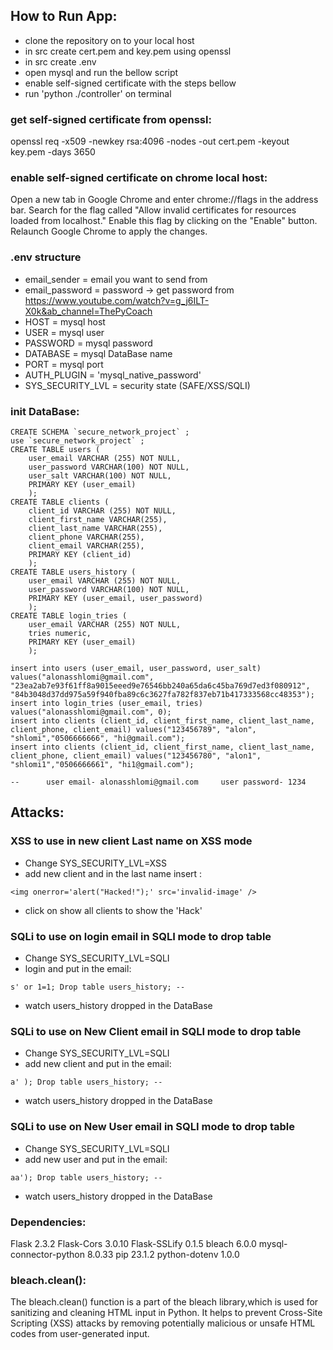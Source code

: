 
## How to Run App:
 - clone the repository on to your local host
 - in src create cert.pem and key.pem using openssl
 - in src create .env
 - open mysql and run the bellow script
 - enable self-signed certificate with the steps bellow
 - run 'python ./controller' on terminal
 
### get self-signed certificate from openssl:
openssl req -x509 -newkey rsa:4096 -nodes -out cert.pem -keyout key.pem -days 3650

### enable self-signed certificate on chrome local host:
Open a new tab in Google Chrome and enter chrome://flags in the address bar.
Search for the flag called "Allow invalid certificates for resources loaded from localhost."
Enable this flag by clicking on the "Enable" button.
Relaunch Google Chrome to apply the changes.

### .env structure
 - email_sender = email you want to send from
 - email_password = password -> get password from https://www.youtube.com/watch?v=g_j6ILT-X0k&ab_channel=ThePyCoach
 - HOST = mysql host
 - USER = mysql user
 - PASSWORD = mysql password
 - DATABASE = mysql DataBase name
 - PORT = mysql port
 - AUTH_PLUGIN = 'mysql_native_password'
 - SYS_SECURITY_LVL = security state (SAFE/XSS/SQLI)

### init DataBase:
```text
CREATE SCHEMA `secure_network_project` ;
use `secure_network_project` ;
CREATE TABLE users (
	user_email VARCHAR (255) NOT NULL,
	user_password VARCHAR(100) NOT NULL,
    user_salt VARCHAR(100) NOT NULL,
	PRIMARY KEY (user_email)
	);
CREATE TABLE clients (
	client_id VARCHAR (255) NOT NULL,
	client_first_name VARCHAR(255),
    client_last_name VARCHAR(255),
    client_phone VARCHAR(255),
    client_email VARCHAR(255),
	PRIMARY KEY (client_id)
	);
CREATE TABLE users_history (
	user_email VARCHAR (255) NOT NULL,
	user_password VARCHAR(100) NOT NULL,
	PRIMARY KEY (user_email, user_password)
	);
CREATE TABLE login_tries (
	user_email VARCHAR (255) NOT NULL,
	tries numeric,
	PRIMARY KEY (user_email)
	);

insert into users (user_email, user_password, user_salt) values("alonasshlomi@gmail.com", "23ea2ab7e93f61ff8a9015eeed9e76546bb240a65da6c45ba769d7ed3f080912", "84b3048d37dd975a59f940fba89c6c3627fa782f837eb71b417333568cc48353");
insert into login_tries (user_email, tries) values("alonasshlomi@gmail.com", 0);
insert into clients (client_id, client_first_name, client_last_name, client_phone, client_email) values("123456789", "alon", "shlomi","0506666666", "hi@gmail.com");
insert into clients (client_id, client_first_name, client_last_name, client_phone, client_email) values("123456780", "alon1", "shlomi1","0506666661", "hi1@gmail.com");
```
    --      user email- alonasshlomi@gmail.com     user password- 1234



## Attacks:
### XSS to use in new client Last name on XSS mode
 - Change SYS_SECURITY_LVL=XSS
 - add new client and in the last name insert :
```text
<img onerror='alert("Hacked!");' src='invalid-image' /> 
```

 - click on show all clients to show the 'Hack'

### SQLi to use on login email in SQLI mode to drop table
 - Change SYS_SECURITY_LVL=SQLI
 - login and put in the email: 
```text
s' or 1=1; Drop table users_history; --  
```
 - watch users_history dropped in the DataBase

### SQLi to use on New Client email in SQLI mode to drop table
 - Change SYS_SECURITY_LVL=SQLI
 - add new client and put in the email: 
```text
a' ); Drop table users_history; -- 
```
 - watch users_history dropped in the DataBase

### SQLi to use on New User email in SQLI mode to drop table
 - Change SYS_SECURITY_LVL=SQLI
 - add new user and put in the email:
```text
aa'); Drop table users_history; -- 
```

 - watch users_history dropped in the DataBase

### Dependencies:
Flask                  2.3.2
Flask-Cors             3.0.10
Flask-SSLify           0.1.5
bleach                 6.0.0
mysql-connector-python 8.0.33
pip                    23.1.2
python-dotenv          1.0.0

### bleach.clean():
The bleach.clean() function is a part of the bleach library,which is used for sanitizing and cleaning
HTML input in Python.
It helps to prevent Cross-Site Scripting (XSS) attacks by removing potentially malicious or unsafe HTML
codes from user-generated input.